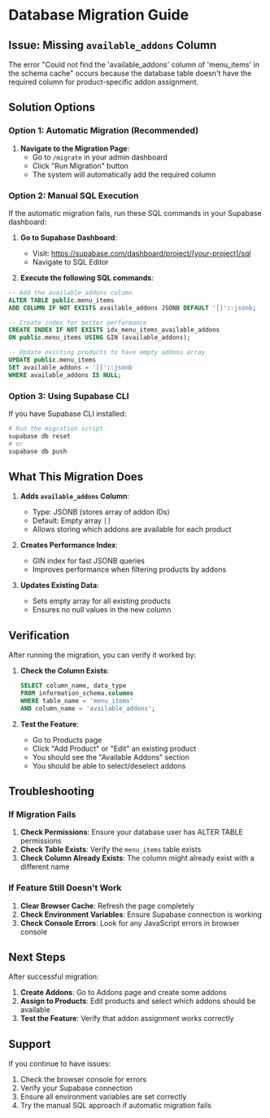 # Database Migration Guide

## Issue: Missing `available_addons` Column

The error "Could not find the 'available_addons' column of 'menu_items' in the schema cache" occurs because the database table doesn't have the required column for product-specific addon assignment.

## Solution Options

### Option 1: Automatic Migration (Recommended)

1. **Navigate to the Migration Page**:
   - Go to `/migrate` in your admin dashboard
   - Click "Run Migration" button
   - The system will automatically add the required column

### Option 2: Manual SQL Execution

If the automatic migration fails, run these SQL commands in your Supabase dashboard:

1. **Go to Supabase Dashboard**:
   - Visit: https://supabase.com/dashboard/project/[your-project]/sql
   - Navigate to SQL Editor

2. **Execute the following SQL commands**:

```sql
-- Add the available_addons column
ALTER TABLE public.menu_items 
ADD COLUMN IF NOT EXISTS available_addons JSONB DEFAULT '[]'::jsonb;

-- Create index for better performance
CREATE INDEX IF NOT EXISTS idx_menu_items_available_addons 
ON public.menu_items USING GIN (available_addons);

-- Update existing products to have empty addons array
UPDATE public.menu_items 
SET available_addons = '[]'::jsonb 
WHERE available_addons IS NULL;
```

### Option 3: Using Supabase CLI

If you have Supabase CLI installed:

```bash
# Run the migration script
supabase db reset
# or
supabase db push
```

## What This Migration Does

1. **Adds `available_addons` Column**: 
   - Type: JSONB (stores array of addon IDs)
   - Default: Empty array `[]`
   - Allows storing which addons are available for each product

2. **Creates Performance Index**:
   - GIN index for fast JSONB queries
   - Improves performance when filtering products by addons

3. **Updates Existing Data**:
   - Sets empty array for all existing products
   - Ensures no null values in the new column

## Verification

After running the migration, you can verify it worked by:

1. **Check the Column Exists**:
   ```sql
   SELECT column_name, data_type 
   FROM information_schema.columns 
   WHERE table_name = 'menu_items' 
   AND column_name = 'available_addons';
   ```

2. **Test the Feature**:
   - Go to Products page
   - Click "Add Product" or "Edit" an existing product
   - You should see the "Available Addons" section
   - You should be able to select/deselect addons

## Troubleshooting

### If Migration Fails

1. **Check Permissions**: Ensure your database user has ALTER TABLE permissions
2. **Check Table Exists**: Verify the `menu_items` table exists
3. **Check Column Already Exists**: The column might already exist with a different name

### If Feature Still Doesn't Work

1. **Clear Browser Cache**: Refresh the page completely
2. **Check Environment Variables**: Ensure Supabase connection is working
3. **Check Console Errors**: Look for any JavaScript errors in browser console

## Next Steps

After successful migration:

1. **Create Addons**: Go to Addons page and create some addons
2. **Assign to Products**: Edit products and select which addons should be available
3. **Test the Feature**: Verify that addon assignment works correctly

## Support

If you continue to have issues:

1. Check the browser console for errors
2. Verify your Supabase connection
3. Ensure all environment variables are set correctly
4. Try the manual SQL approach if automatic migration fails
